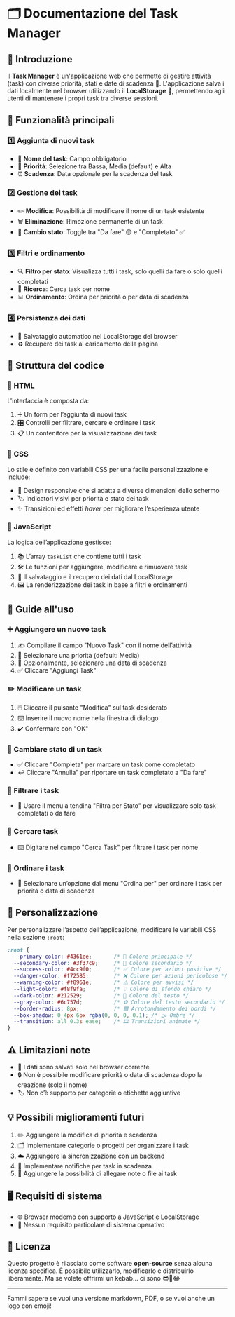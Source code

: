 # 🗂️ Documentazione del Task Manager

## 📌 Introduzione

Il **Task Manager** è un'applicazione web che permette di gestire attività (task) con diverse priorità, stati e date di scadenza 📅. L'applicazione salva i dati localmente nel browser utilizzando il **LocalStorage** 💾, permettendo agli utenti di mantenere i propri task tra diverse sessioni.

## 🚀 Funzionalità principali

### 1️⃣ Aggiunta di nuovi task

* 📝 **Nome del task**: Campo obbligatorio
* 🔽 **Priorità**: Selezione tra Bassa, Media (default) e Alta
* ⏰ **Scadenza**: Data opzionale per la scadenza del task

### 2️⃣ Gestione dei task

* ✏️ **Modifica**: Possibilità di modificare il nome di un task esistente
* 🗑️ **Eliminazione**: Rimozione permanente di un task
* 🔄 **Cambio stato**: Toggle tra "Da fare" 🟡 e "Completato" ✅

### 3️⃣ Filtri e ordinamento

* 🔍 **Filtro per stato**: Visualizza tutti i task, solo quelli da fare o solo quelli completati
* 🧠 **Ricerca**: Cerca task per nome
* 📊 **Ordinamento**: Ordina per priorità o per data di scadenza

### 4️⃣ Persistenza dei dati

* 💾 Salvataggio automatico nel LocalStorage del browser
* ♻️ Recupero dei task al caricamento della pagina

## 🧱 Struttura del codice

### 🧾 HTML

L'interfaccia è composta da:

1. ➕ Un form per l’aggiunta di nuovi task
2. 🎛️ Controlli per filtrare, cercare e ordinare i task
3. 📋 Un contenitore per la visualizzazione dei task

### 🎨 CSS

Lo stile è definito con variabili CSS per una facile personalizzazione e include:

* 📱 Design responsive che si adatta a diverse dimensioni dello schermo
* 🏷️ Indicatori visivi per priorità e stato dei task
* ✨ Transizioni ed effetti *hover* per migliorare l’esperienza utente

### 📜 JavaScript

La logica dell’applicazione gestisce:

1. 📚 L’array `taskList` che contiene tutti i task
2. 🛠️ Le funzioni per aggiungere, modificare e rimuovere task
3. 💾 Il salvataggio e il recupero dei dati dal LocalStorage
4. 🖼️ La renderizzazione dei task in base a filtri e ordinamenti

## 🧭 Guide all'uso

### ➕ Aggiungere un nuovo task

1. ✍️ Compilare il campo "Nuovo Task" con il nome dell’attività
2. 🔽 Selezionare una priorità (default: Media)
3. 📆 Opzionalmente, selezionare una data di scadenza
4. ✅ Cliccare "Aggiungi Task"

### ✏️ Modificare un task

1. 🖱️ Cliccare il pulsante "Modifica" sul task desiderato
2. ⌨️ Inserire il nuovo nome nella finestra di dialogo
3. ✔️ Confermare con "OK"

### 🔁 Cambiare stato di un task

* ✅ Cliccare "Completa" per marcare un task come completato
* ↩️ Cliccare "Annulla" per riportare un task completato a "Da fare"

### 🧮 Filtrare i task

* 🧲 Usare il menu a tendina "Filtra per Stato" per visualizzare solo task completati o da fare

### 🔎 Cercare task

* ⌨️ Digitare nel campo "Cerca Task" per filtrare i task per nome

### 📑 Ordinare i task

* 🔀 Selezionare un’opzione dal menu "Ordina per" per ordinare i task per priorità o data di scadenza

## 🎨 Personalizzazione

Per personalizzare l’aspetto dell’applicazione, modificare le variabili CSS nella sezione `:root`:

```css
:root {
  --primary-color: #4361ee;       /* 🎨 Colore principale */
  --secondary-color: #3f37c9;     /* 🎨 Colore secondario */
  --success-color: #4cc9f0;       /* ✅ Colore per azioni positive */
  --danger-color: #f72585;        /* ❌ Colore per azioni pericolose */
  --warning-color: #f8961e;       /* ⚠️ Colore per avvisi */
  --light-color: #f8f9fa;         /* 💡 Colore di sfondo chiaro */
  --dark-color: #212529;          /* 🖤 Colore del testo */
  --gray-color: #6c757d;          /* ⚙️ Colore del testo secondario */
  --border-radius: 8px;           /* 🟦 Arrotondamento dei bordi */
  --box-shadow: 0 4px 6px rgba(0, 0, 0, 0.1); /* 🌫️ Ombre */
  --transition: all 0.3s ease;    /* 🎞️ Transizioni animate */
}
```

## ⚠️ Limitazioni note

* 📍 I dati sono salvati solo nel browser corrente
* 🔒 Non è possibile modificare priorità o data di scadenza dopo la creazione (solo il nome)
* 🏷️ Non c’è supporto per categorie o etichette aggiuntive

## 💡 Possibili miglioramenti futuri

1. ✏️ Aggiungere la modifica di priorità e scadenza
2. 🗂️ Implementare categorie o progetti per organizzare i task
3. ☁️ Aggiungere la sincronizzazione con un backend
4. 🔔 Implementare notifiche per task in scadenza
5. 📎 Aggiungere la possibilità di allegare note o file ai task

## 🖥️ Requisiti di sistema

* 🌐 Browser moderno con supporto a JavaScript e LocalStorage
* 🧰 Nessun requisito particolare di sistema operativo

## 🪪 Licenza

Questo progetto è rilasciato come software **open-source** senza alcuna licenza specifica.
È possibile utilizzarlo, modificarlo e distribuirlo liberamente.
Ma se volete offrirmi un kebab… ci sono 😎🥙😂

---

Fammi sapere se vuoi una versione markdown, PDF, o se vuoi anche un logo con emoji!
